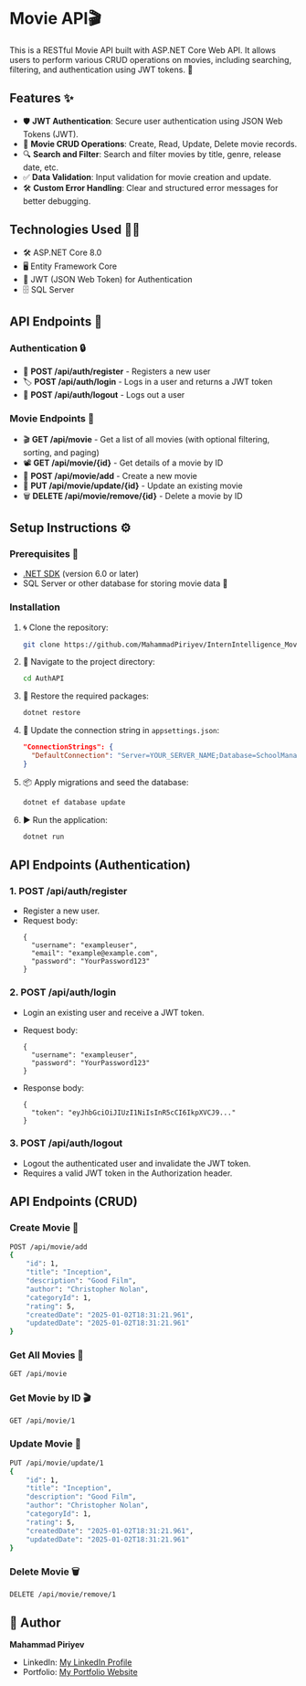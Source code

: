 # Movie API🎬

This is a RESTful Movie API built with ASP.NET Core Web API. It allows users to perform various CRUD operations on movies, including searching, filtering, and authentication using JWT tokens. 🚀

## Features ✨

- 🛡️ **JWT Authentication**: Secure user authentication using JSON Web Tokens (JWT).
- 🎥 **Movie CRUD Operations**: Create, Read, Update, Delete movie records.
- 🔍 **Search and Filter**: Search and filter movies by title, genre, release date, etc.
- ✅ **Data Validation**: Input validation for movie creation and update.
- 🛠️ **Custom Error Handling**: Clear and structured error messages for better debugging.

## Technologies Used 🧑‍💻

- 🛠️ ASP.NET Core 8.0
- 🖥️ Entity Framework Core
- 🔑 JWT (JSON Web Token) for Authentication
- 🗄️ SQL Server

## API Endpoints 📡

### Authentication 🔒

- 👤 **POST /api/auth/register** - Registers a new user
- 🏷️ **POST /api/auth/login** - Logs in a user and returns a JWT token
- 👋 **POST /api/auth/logout** - Logs out a user

### Movie Endpoints 🍿

- 🎬 **GET /api/movie** - Get a list of all movies (with optional filtering, sorting, and paging)
- 📽️ **GET /api/movie/{id}** - Get details of a movie by ID
- 🎥 **POST /api/movie/add** - Create a new movie
- 🔄 **PUT /api/movie/update/{id}** - Update an existing movie
- 🗑️ **DELETE /api/movie/remove/{id}** - Delete a movie by ID

## Setup Instructions ⚙️

### Prerequisites 🚧

- [.NET SDK](https://dotnet.microsoft.com/download) (version 6.0 or later)
- SQL Server or other database for storing movie data 💾

### Installation

1. 🌀 Clone the repository:
   ```bash
   git clone https://github.com/MahammadPiriyev/InternIntelligence_MovieAPI.git
   ```

2. 📂 Navigate to the project directory:
   ```bash
   cd AuthAPI
   ```

3. 🔧 Restore the required packages:
   ```bash
   dotnet restore
   ```

4. 📝 Update the connection string in `appsettings.json`:
   ```json
   "ConnectionStrings": {
     "DefaultConnection": "Server=YOUR_SERVER_NAME;Database=SchoolManagement;Trusted_Connection=True;TrustServerCertificate=True"
   }
   ```

5. 📦 Apply migrations and seed the database:
   ```bash
   dotnet ef database update
   ```

6. ▶️ Run the application:
   ```bash
   dotnet run
   ```

## API Endpoints (Authentication)

### 1. **POST /api/auth/register**
- Register a new user.
- Request body:
  ```
  {
    "username": "exampleuser",
    "email": "example@example.com",
    "password": "YourPassword123"
  }
  ```

### 2. **POST /api/auth/login**
- Login an existing user and receive a JWT token.
- Request body:
  ```
  {
    "username": "exampleuser",
    "password": "YourPassword123"
  }
  ```

- Response body:
  ```
  {
    "token": "eyJhbGciOiJIUzI1NiIsInR5cCI6IkpXVCJ9..."
  }
  ```

### 3. **POST /api/auth/logout**
- Logout the authenticated user and invalidate the JWT token.
- Requires a valid JWT token in the Authorization header.

## API Endpoints (CRUD)

### Create Movie 🍿
```bash
POST /api/movie/add
{
    "id": 1,
    "title": "Inception",
    "description": "Good Film",
    "author": "Christopher Nolan",
    "categoryId": 1,
    "rating": 5,
    "createdDate": "2025-01-02T18:31:21.961",
    "updatedDate": "2025-01-02T18:31:21.961"
}
```

### Get All Movies 🎥
```bash
GET /api/movie
```

### Get Movie by ID 🎬
```bash
GET /api/movie/1
```

### Update Movie 🔄
```bash
PUT /api/movie/update/1
{
    "id": 1,
    "title": "Inception",
    "description": "Good Film",
    "author": "Christopher Nolan",
    "categoryId": 1,
    "rating": 5,
    "createdDate": "2025-01-02T18:31:21.961",
    "updatedDate": "2025-01-02T18:31:21.961"
}
```

### Delete Movie 🗑️
```bash
DELETE /api/movie/remove/1
```

## 👤 Author  

**Mahammad Piriyev**  

- LinkedIn: [My LinkedIn Profile](https://linkedin.com/in/mahammadpiriyev)  
- Portfolio: [My Portfolio Website](https://mahammadpiriyev.onrender.com/)

